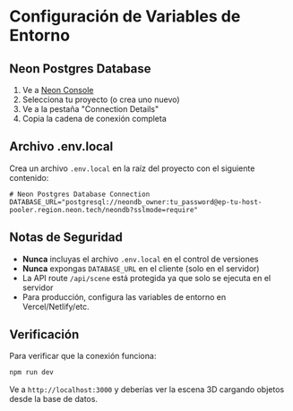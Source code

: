 # Configuración de Variables de Entorno

## Neon Postgres Database

1. Ve a [Neon Console](https://console.neon.tech/)
2. Selecciona tu proyecto (o crea uno nuevo)
3. Ve a la pestaña "Connection Details"
4. Copia la cadena de conexión completa

## Archivo .env.local

Crea un archivo `.env.local` en la raíz del proyecto con el siguiente contenido:

```env
# Neon Postgres Database Connection
DATABASE_URL="postgresql://neondb_owner:tu_password@ep-tu-host-pooler.region.neon.tech/neondb?sslmode=require"
```

## Notas de Seguridad

- **Nunca** incluyas el archivo `.env.local` en el control de versiones
- **Nunca** expongas `DATABASE_URL` en el cliente (solo en el servidor)
- La API route `/api/scene` está protegida ya que solo se ejecuta en el servidor
- Para producción, configura las variables de entorno en Vercel/Netlify/etc.

## Verificación

Para verificar que la conexión funciona:

```bash
npm run dev
```

Ve a `http://localhost:3000` y deberías ver la escena 3D cargando objetos desde la base de datos.
